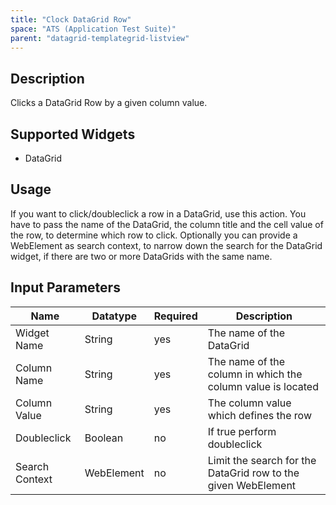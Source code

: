 ```yaml
---
title: "Clock DataGrid Row"
space: "ATS (Application Test Suite)"
parent: "datagrid-templategrid-listview"
---
```


## Description

Clicks a DataGrid Row by a given column value.

## Supported Widgets

 * DataGrid

## Usage
If you want to click/doubleclick a row in a DataGrid, use this action. You have to pass the name of the DataGrid, the column title and the cell value of the row, to determine which row to click. Optionally you can provide a WebElement as search context, to narrow down the search for the DataGrid widget, if there are two or more DataGrids with the same name.      

## Input Parameters
Name | Datatype | Required | Description
---- | -------- | -------- | ---------------
Widget Name | String | yes | The name of the DataGrid
Column Name | String | yes | The name of the column in which the column value is located
Column Value | String | yes | The column value which defines the row
Doubleclick | Boolean | no | If true perform doubleclick
Search Context | WebElement | no | Limit the search for the DataGrid row to the given WebElement
